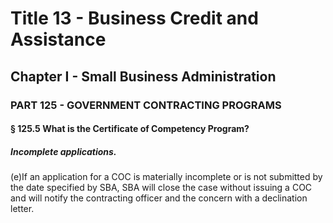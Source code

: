 
# Title 13 - Business Credit and Assistance
## Chapter I - Small Business Administration
### PART 125 - GOVERNMENT CONTRACTING PROGRAMS
#### § 125.5 What is the Certificate of Competency Program?
##### Incomplete applications.

(e)If an application for a COC is materially incomplete or is not submitted by the date specified by SBA, SBA will close the case without issuing a COC and will notify the contracting officer and the concern with a declination letter.
